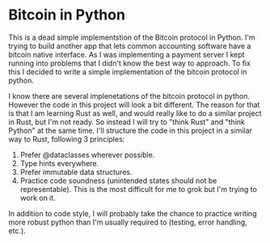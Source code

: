 # Bitcoin in Python

This is a dead simple implementstion of the Bitcoin protocol in Python. I'm trying to build another app that lets common accounting software have a bitcoin native interface. As I was implementing a payment server I kept running into problems that I didn't know the best way to approach. To fix this I decided to write a simple implementation of the bitcoin protocol in python.

I know there are several implenetations of the bitcoin protocol in python. However the code in this project will look a bit different. The reason for that is that I am learning Rust as well, and would really like to do a similar project in Rust, but I'm not ready. So instead I will try to "think Rust" and "think Python" at the same time. I'll structure the code in this project in a similar way to Rust, following 3 principles:

1. Prefer @dataclasses wherever possible.
2. Type hints everywhere.
3. Prefer immutable data structures.
4. Practice code soundness (unintended states should not be representable). This is the most difficult for me to grok but I'm trying to work on it.

In addition to code style, I will probably take the chance to practice writing more robust python than I'm usually required to (testing, error handling, etc.).
